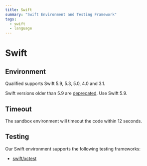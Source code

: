 ```yaml
---
title: Swift
summary: "Swift Environment and Testing Framework"
tags:
  - swift
  - language
---
```


# Swift

## Environment

Qualified supports Swift 5.9, 5.3, 5.0, 4.0 and 3.1.

Swift versions older than 5.9 are [deprecated](/creating-content/challenges/upgrading-language-versions/#deprecation-process). Use Swift 5.9.

## Timeout

The sandbox environment will timeout the code within 12 seconds.

## Testing

Our Swift environment supports the following testing frameworks:

- [swift/xctest](/reference/languages/swift/xctest)
